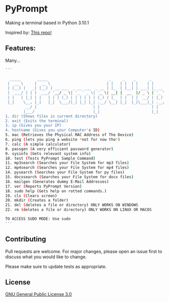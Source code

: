 # PyPrompt

Making a terminal based in Python 3.10.1


Inspired by: [This repo!](https://github.com/IdkDwij/Termithon)

## Features:

Many...

```bash
'''

  _____       _____                           _     _    _      _       
 |  __ \     |  __ \                         | |   | |  | |    | |      
 | |__) |   _| |__) | __ ___  _ __ ___  _ __ | |_  | |__| | ___| |_ __  
 |  ___/ | | |  ___/ '__/ _ \| '_ ` _ \| '_ \| __| |  __  |/ _ \ | '_ \ 
 | |   | |_| | |   | | | (_) | | | | | | |_) | |_  | |  | |  __/ | |_) |
 |_|    \__, |_|   |_|  \___/|_| |_| |_| .__/ \__| |_|  |_|\___|_| .__/ 
         __/ |                         | |                       | |    
        |___/                          |_|                       |_|    
1. dir (Shows files in current directory)
2. exit (Exits the terminal)
3. ip (Gives you your IP)
4. hostname (Gives you your Computer's ID)
5. mac (Retrieves the Physical MAC Address of The Device)
6. ping (lets you ping a website *not for now tho*) 
7. calc (A simple calculator)
8. passgen (A very efficient password generator)
9. sysinfo (Gets relevant system info)
10. test (Tests PyPrompt Sample Command)
11. mp3search (Searches your File System for mp3 files)
12. mp4search (Searches your File System for mp4 files)
14. pysearch (Searches your File System for py files)
15. docxsearch (Searches your File System for docx files)
16. mailgen (Generates dummy E-Mail Addresses)
17. ver (Reports PyPrompt Version)
18. sudo help (Gets help on rotted commands.)
19. cls (Clears screen)
20. mkdir (Creates a folder)
21. del (deletes a file or directory) ONLY WORKS ON WINDOWS
22. rm (deletes a file or directory) ONLY WORKS ON LINUX OR MACOS

TO ACCESS SUDO MODE: Use sudo
'''
```



## Contributing
Pull requests are welcome. For major changes, please open an issue first to discuss what you would like to change.

Please make sure to update tests as appropriate.


## License
[GNU General Public License 3.0](https://www.gnu.org/licenses/gpl-3.0.en.html)

